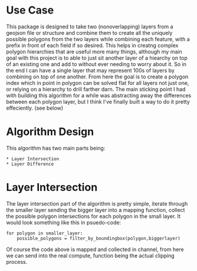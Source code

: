 # Use Case 

This package is designed to take two (nonoverlapping) layers from a geojson file or structure and combine them to create all the uniquely possible polygons from the two layers while combining each feature, with a prefix in front of each field if so desired. This helps in creatng complex polygon hierarchies that are useful more many things, although my main goal with this project is to able to just sit another layer of a hiearchy on top of an existing one and add to without ever needing to worry about it. So in the end I can have a single layer that may represent 100s of layers by combining on top of one another. From here the goal is to create a polygon index which in point in polygon can be solved flat for all layers not just one, or relying on a hierarchy to drill farther darn. The main sticking point I had with building this algorithm for a while was abstracting away the differences between each polygon layer, but I think I've finally built a way to do it pretty effeciently. (see below)

# Algorithm Design 

This algorithm has two main parts being:

	* Layer Intersection
	* Layer Difference 

# Layer Intersection 

The layer intersection part of the algorithm is pretty simple, iterate through the smaller layer sending the bigger layer into a mapping function, collect the possible polygon intersections for each polygon in the small layer. It would look something like this in psuedo-code: 

```
for polygon in smaller_layer:
	possible_polygons = filter_by_boundingbox(polygon,biggerlayer)
```

Of course the code above is mapped and collected in channel, from here we can send into the real compute, function being the actual clipping process. 
